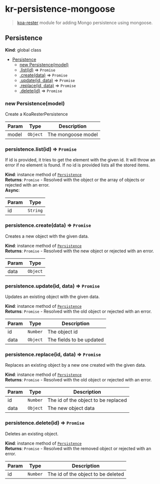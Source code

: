 # kr-persistence-mongoose


> [koa-rester](https://github.com/dicearr/koa-rester) module for adding Mongo persistence using mongoose.

<a name="Persistence"></a>

## Persistence
**Kind**: global class  

* [Persistence](#Persistence)
    * [new Persistence(model)](#new_Persistence_new)
    * [.list(id)](#Persistence+list) ⇒ <code>Promise</code>
    * [.create(data)](#Persistence+create) ⇒ <code>Promise</code>
    * [.update(id, data)](#Persistence+update) ⇒ <code>Promise</code>
    * [.replace(id, data)](#Persistence+replace) ⇒ <code>Promise</code>
    * [.delete(id)](#Persistence+delete) ⇒ <code>Promise</code>

<a name="new_Persistence_new"></a>

### new Persistence(model)
Create a KoaResterPersistence


| Param | Type | Description |
| --- | --- | --- |
| model | <code>Object</code> | The mongoose model |

<a name="Persistence+list"></a>

### persistence.list(id) ⇒ <code>Promise</code>
If id is provided, it tries to get the element with the given id.
It will throw an error if no element is found. If no id is provided
lists all the stored items.

**Kind**: instance method of [<code>Persistence</code>](#Persistence)  
**Returns**: <code>Promise</code> - Resolved with the object or the array of objects or
rejected with an error.  
**Async**:   

| Param | Type |
| --- | --- |
| id | <code>String</code> | 

<a name="Persistence+create"></a>

### persistence.create(data) ⇒ <code>Promise</code>
Creates a new object with the given data.

**Kind**: instance method of [<code>Persistence</code>](#Persistence)  
**Returns**: <code>Promise</code> - Resolved with the new object or rejected with an error.  

| Param | Type |
| --- | --- |
| data | <code>Object</code> | 

<a name="Persistence+update"></a>

### persistence.update(id, data) ⇒ <code>Promise</code>
Updates an existing object with the given data.

**Kind**: instance method of [<code>Persistence</code>](#Persistence)  
**Returns**: <code>Promise</code> - Resolved with the old object or rejected with an error.  

| Param | Type | Description |
| --- | --- | --- |
| id | <code>Number</code> | The object id |
| data | <code>Object</code> | The fields to be updated |

<a name="Persistence+replace"></a>

### persistence.replace(id, data) ⇒ <code>Promise</code>
Replaces an existing object by a new one created with the given data.

**Kind**: instance method of [<code>Persistence</code>](#Persistence)  
**Returns**: <code>Promise</code> - Resolved with the old object or rejected with an error.  

| Param | Type | Description |
| --- | --- | --- |
| id | <code>Number</code> | The id of the object to be replaced |
| data | <code>Object</code> | The new object data |

<a name="Persistence+delete"></a>

### persistence.delete(id) ⇒ <code>Promise</code>
Deletes an existing object.

**Kind**: instance method of [<code>Persistence</code>](#Persistence)  
**Returns**: <code>Promise</code> - Resolved with the removed object or rejected with an error.  

| Param | Type | Description |
| --- | --- | --- |
| id | <code>Number</code> | The id of the object to be deleted |

